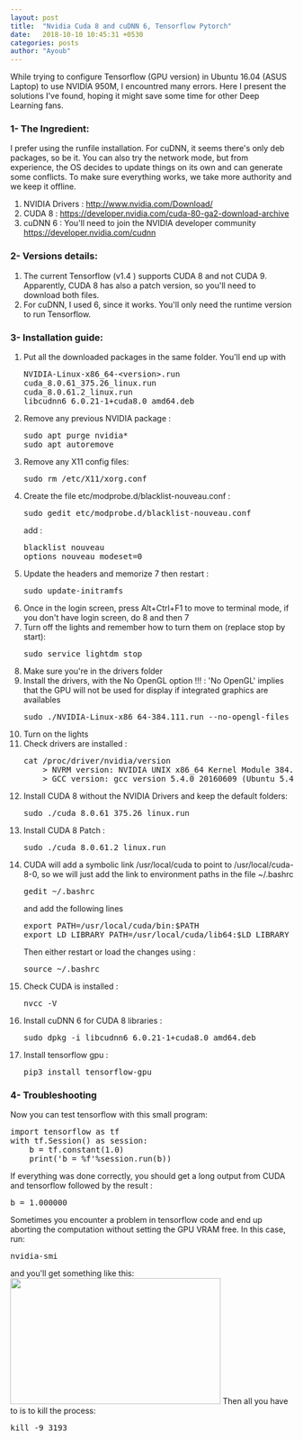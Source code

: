 ```yaml
---
layout: post
title:  "Nvidia Cuda 8 and cuDNN 6, Tensorflow Pytorch"
date:   2018-10-10 10:45:31 +0530
categories: posts
author: "Ayoub"
---
```



While trying to configure Tensorflow (GPU version) in Ubuntu 16.04 (ASUS Laptop) to use NVIDIA 950M, I encountred many errors. Here I present the solutions I've found, hoping it might save some time for other Deep Learning fans.
<h3>1- The Ingredient:</h3>
I prefer using the runfile installation. For cuDNN, it seems there's only deb packages, so be it. You can also try the network mode, but from experience, the OS decides to update things on its own and can generate some conflicts. To make sure everything works, we take more authority and we keep it offline.
<ol>
 	<li>NVIDIA Drivers : <a href="http://www.nvidia.com/Download/">http://www.nvidia.com/Download/</a></li>
 	<li>CUDA 8 : <a href="https://developer.nvidia.com/cuda-80-ga2-download-archive">https://developer.nvidia.com/cuda-80-ga2-download-archive</a></li>
 	<li>cuDNN 6 : You'll need to join the NVIDIA developer community <a href="https://developer.nvidia.com/cudnn">https://developer.nvidia.com/cudnn</a></li>
</ol>
<h3>2- Versions details:</h3>
<ol>
 	<li>The current Tensorflow (v1.4 ) supports CUDA 8 and not CUDA 9. Apparently, CUDA 8 has also a patch version, so you'll need to download both files.</li>
 	<li>For cuDNN, I used 6, since it works. You'll only need the runtime version to run Tensorflow.</li>
</ol>
<h3>3- Installation guide:</h3>
<ol>
 	<li>Put all the downloaded packages in the same folder. You'll end up with
<pre class="lang:sh decode:true ">NVIDIA-Linux-x86_64-&lt;version&gt;.run
cuda_8.0.61_375.26_linux.run
cuda_8.0.61.2_linux.run
libcudnn6_6.0.21-1+cuda8.0_amd64.deb</pre>
</li>
 	<li>Remove any previous NVIDIA package :
<pre class="lang:sh decode:true ">sudo apt purge nvidia*
sudo apt autoremove</pre>
</li>
 	<li>Remove any X11 config files:
<pre class="lang:sh decode:true ">sudo rm /etc/X11/xorg.conf</pre>
</li>
 	<li>Create the file etc/modprobe.d/blacklist-nouveau.conf :
<pre class="lang:sh decode:true ">sudo gedit etc/modprobe.d/blacklist-nouveau.conf</pre>add :<pre class="lang:sh decode:true ">blacklist nouveau
options nouveau modeset=0</pre>
</li>
 	<li>Update the headers and memorize 7 then restart :
<pre class="lang:sh decode:true ">sudo update-initramfs</pre>
</li>
 	<li>Once in the login screen, press Alt+Ctrl+F1 to move to terminal mode, if you don't have login screen, do 8 and then 7</li>
 	<li>Turn off the lights and remember how to turn them on (replace stop by start):
<pre class="lang:sh decode:true ">sudo service lightdm stop</pre>
</li>
 	<li>Make sure you're in the drivers folder</li>
 	<li>Install the drivers, with the No OpenGL option !!! : 'No OpenGL' implies that the GPU will not be used for display if integrated graphics are availables
<pre class="lang:sh decode:true ">sudo ./NVIDIA-Linux-x86_64-384.111.run --no-opengl-files</pre>
</li>
 	<li>Turn on the lights</li>
 	<li>Check drivers are installed :
<pre class="lang:sh decode:true ">cat /proc/driver/nvidia/version
	&gt; NVRM version: NVIDIA UNIX x86_64 Kernel Module 384.111 Tue Dec 19 23:51:45 PST 2017
	&gt; GCC version: gcc version 5.4.0 20160609 (Ubuntu 5.4.0-6ubuntu1~16.04.5)</pre>
</li>
 	<li>Install CUDA 8 without the NVIDIA Drivers and keep the default folders:
<pre class="lang:sh decode:true ">sudo ./cuda_8.0.61_375.26_linux.run</pre>
</li>
 	<li>Install CUDA 8 Patch :
<pre class="lang:sh decode:true ">sudo ./cuda_8.0.61.2_linux.run</pre>
</li>
 	<li>CUDA will add a symbolic link /usr/local/cuda to point to /usr/local/cuda-8-0, so we will just add the link to environment paths in the file ~/.bashrc
<pre class="lang:sh decode:true ">gedit ~/.bashrc</pre> and add the following lines<pre class="lang:sh decode:true ">export PATH=/usr/local/cuda/bin:$PATH
export LD_LIBRARY_PATH=/usr/local/cuda/lib64:$LD_LIBRARY_PATH</pre>Then either restart or load the changes using :<pre class="lang:sh decode:true ">source ~/.bashrc</pre>
</li>
 	<li>Check CUDA is installed :
<pre class="lang:sh decode:true ">nvcc -V</pre>
</li>
 	<li>Install cuDNN 6 for CUDA 8 libraries :
<pre class="lang:sh decode:true ">sudo dpkg -i libcudnn6_6.0.21-1+cuda8.0_amd64.deb</pre>
</li>
 	<li>Install tensorflow gpu :
<pre class="lang:sh decode:true ">pip3 install tensorflow-gpu</pre>
</li>
</ol>
<h3>4- Troubleshooting</h3>
Now you can test tensorflow with this small program:
<pre class="lang:python decode:true ">import tensorflow as tf
with tf.Session() as session:
	b = tf.constant(1.0)
	print('b = %f'%session.run(b))</pre>
If everything was done correctly, you should get a long output from CUDA and tensorflow followed by the result :
<pre class="lang:default decode:true">b = 1.000000</pre>
Sometimes you encounter a problem in tensorflow code and end up aborting the computation without setting the GPU VRAM free. In this case, run:
<pre class="lang:sh decode:true ">nvidia-smi</pre>
and you'll get something like this:
<img class=" wp-image-54 aligncenter" src="https://ayoub.ghriss.net/wp-content/uploads/2018/01/Nvidia_smi-300x180.png" alt="" width="374" height="224" />
Then all you have to is to kill the process:
<pre class="lang:sh decode:true ">kill -9 3193</pre>
